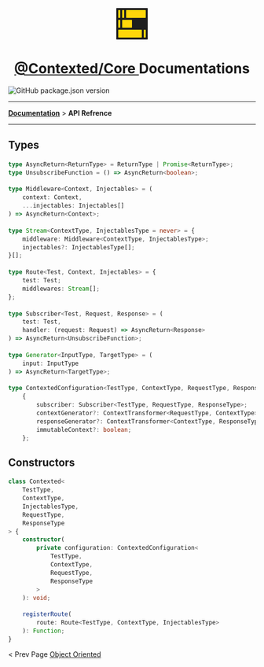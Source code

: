 <div align="center">
    <img alt="Contexted Logo" width="64" src="https://raw.githubusercontent.com/contexted-js/brand/master/dark/main-fill.svg">
    <h1>
		<a href="https://github.com/contexted-js/core">
        	@Contexted/Core
    	</a>
		<span>Documentations</span>
	</h1>
</div>

<img alt="GitHub package.json version" src="https://img.shields.io/github/package-json/v/contexted-js/core">

---

[**Documentation**](README.md) > **API Refrence**

---

## Types

```ts
type AsyncReturn<ReturnType> = ReturnType | Promise<ReturnType>;
type UnsubscribeFunction = () => AsyncReturn<boolean>;

type Middleware<Context, Injectables> = (
	context: Context,
	...injectables: Injectables[]
) => AsyncReturn<Context>;

type Stream<ContextType, InjectablesType = never> = {
	middleware: Middleware<ContextType, InjectablesType>;
	injectables?: InjectablesType[];
}[];

type Route<Test, Context, Injectables> = {
	test: Test;
	middlewares: Stream[];
};

type Subscriber<Test, Request, Response> = (
	test: Test,
	handler: (request: Request) => AsyncReturn<Response>
) => AsyncReturn<UnsubscribeFunction>;

type Generator<InputType, TargetType> = (
	input: InputType
) => AsyncReturn<TargetType>;

type ContextedConfiguration<TestType, ContextType, RequestType, ResponseType> =
	{
		subscriber: Subscriber<TestType, RequestType, ResponseType>;
		contextGenerator?: ContextTransformer<RequestType, ContextType>;
		responseGenerator?: ContextTransformer<ContextType, ResponseType>;
		immutableContext?: boolean;
	};
```

## Constructors

```ts
class Contexted<
	TestType,
	ContextType,
	InjectablesType,
	RequestType,
	ResponseType
> {
	constructor(
		private configuration: ContextedConfiguration<
			TestType,
			ContextType,
			RequestType,
			ResponseType
		>
	): void;

	registerRoute(
		route: Route<TestType, ContextType, InjectablesType>
	): Function;
}
```

< Prev Page
[Object Oriented](usage/object-oriented.md)
